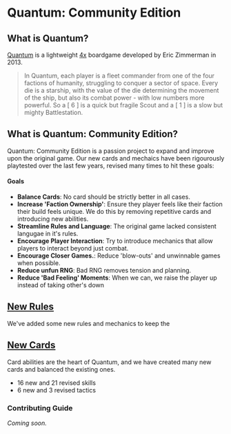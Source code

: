 # Quantum: Community Edition


## What is Quantum?

[Quantum](https://boardgamegeek.com/boardgame/143519/quantum) is a lightweight [4x](https://en.wikipedia.org/wiki/4X) boardgame developed by Eric Zimmerman in 2013.

> In Quantum, each player is a fleet commander from one of the four factions of humanity, struggling to conquer a sector of space. Every die is a starship, with the value of the die determining the movement of the ship, but also its combat power - with low numbers more powerful. So a [ 6 ] is a quick but fragile Scout and a [ 1 ] is a slow but mighty Battlestation.


## What is Quantum: Community Edition?
Quantum: Community Edition is a passion project to expand and improve upon the original game. Our new cards and mechaics have been rigourously playtested over the last few years, revised many times to hit these goals:

#### Goals

- **Balance Cards**: No card should be strictly better in all cases.
- **Increase 'Faction Ownership'**: Ensure they player feels like their faction their build feels unique. We do this by removing repetitive cards and introducing new abilities.
- **Streamline Rules and Language**: The original game lacked consistent langugae in it's rules.
- **Encourage Player Interaction**: Try to introduce mechanics that allow players to interact beyond just combat.
- **Encourage Closer Games.**: Reduce 'blow-outs' and unwinnable games when possible.
- **Reduce unfun RNG**: Bad RNG removes tension and planning.
- **Reduce 'Bad Feeling' Moments**: When we can, we raise the player up instead of taking other's down



## [New Rules](https://github.com/stolksdorf/quantum/blob/master/New%20Rules.md)
We've added some new rules and mechanics to keep the


## [New Cards](https://github.com/stolksdorf/quantum/blob/master/Cards.md)
Card abilities are the heart of Quantum, and we have created many new cards and balanced the existing ones.

- 16 new and 21 revised skills
- 6 new and 3 revised tactics






### Contributing Guide
_Coming soon._
